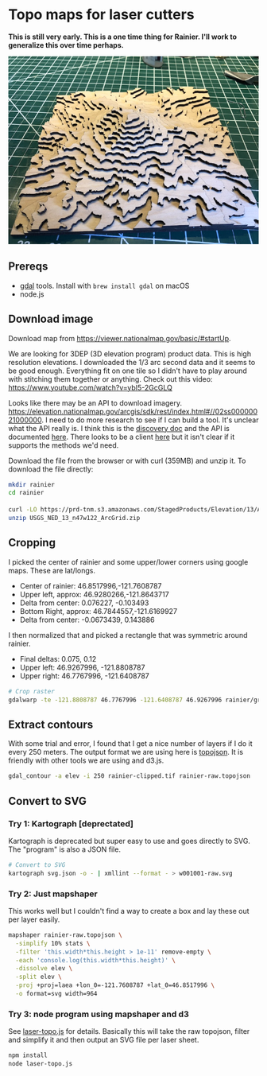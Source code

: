 # Topo maps for laser cutters

**This is still very early. This is a one time thing for Rainier. I'll work to generalize this over time perhaps.**

![Example topo map of Mt Rainier](example.jpg)

## Prereqs

* [gdal](https://www.gdal.org/) tools.  Install with `brew install gdal` on macOS
* node.js

## Download image
Download map from https://viewer.nationalmap.gov/basic/#startUp.

We are looking for 3DEP (3D elevation program) product data.
This is high resolution elevations.
I downloaded the 1/3 arc second data and it seems to be good enough.
Everything fit on one tile so I didn't have to play around with stitching them together or anything.
Check out this video: https://www.youtube.com/watch?v=ybI5-2GcGLQ

Looks like there may be an API to download imagery.
https://elevation.nationalmap.gov/arcgis/sdk/rest/index.html#//02ss00000021000000.
I need to do more research to see if I can build a tool.
It's unclear what the API really is.
I think this is the [discovery doc](https://index.nationalmap.gov/arcgis/rest/services/3DEPElevationIndex/MapServer?f=pjson) and the API is documented [here](https://developers.arcgis.com/rest/services-reference/resources-and-operations.htm).
There looks to be a client [here](https://github.com/Esri/arcgis-rest-js) but it isn't clear if it supports the methods we'd need.

Download the file from the browser or with curl (359MB) and unzip it.
To download the file directly:

```bash
mkdir rainier
cd rainier

curl -LO https://prd-tnm.s3.amazonaws.com/StagedProducts/Elevation/13/ArcGrid/USGS_NED_13_n47w122_ArcGrid.zip
unzip USGS_NED_13_n47w122_ArcGrid.zip
```

## Cropping

I picked the center of rainier and some upper/lower corners using google maps.
These are lat/longs.

* Center of rainier:  46.8517996,-121.7608787
* Upper left, approx: 46.9280266,-121.8643717
* Delta from center: 0.076227, -0.103493
* Bottom Right, approx: 46.7844557,-121.6169927
* Delta from center: -0.0673439, 0.143886

I then normalized that and picked a rectangle that was symmetric around rainier.

* Final deltas: 0.075, 0.12
* Upper left: 46.9267996, -121.8808787
* Upper right: 46.7767996, -121.6408787

```bash
# Crop raster
gdalwarp -te -121.8808787 46.7767996 -121.6408787 46.9267996 rainier/grdn47w122_13/w001001.adf rainier-clipped.tif
```

## Extract contours

With some trial and error, I found that I get a nice number of layers if I do it every 250 meters.
The output format we are using here is [topojson](https://github.com/topojson/topojson/wiki).
It is friendly with other tools we are using and d3.js.

```bash
gdal_contour -a elev -i 250 rainier-clipped.tif rainier-raw.topojson
```

## Convert to SVG

### Try 1: Kartograph [deprectated]
Kartograph is deprecated but super easy to use and goes directly to SVG.
The "program" is also a JSON file.

```bash
# Convert to SVG
kartograph svg.json -o - | xmllint --format - > w001001-raw.svg
```

### Try 2: Just mapshaper
This works well but I couldn't find a way to create a box and lay these out per layer easily.

```bash
mapshaper rainier-raw.topojson \
  -simplify 10% stats \
  -filter 'this.width*this.height > 1e-11' remove-empty \
  -each 'console.log(this.width*this.height)' \
  -dissolve elev \
  -split elev \
  -proj +proj=laea +lon_0=-121.7608787 +lat_0=46.8517996 \
  -o format=svg width=964
```
### Try 3: node program using mapshaper and d3

See [laser-topo.js](laser-topo.js) for details.
Basically this will take the raw topojson, filter and simplify it and then output an SVG file per laser sheet.

```bash
npm install
node laser-topo.js
```
